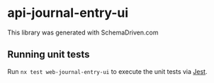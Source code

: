 
# api-journal-entry-ui

This library was generated with SchemaDriven.com

## Running unit tests

Run `nx test web-journal-entry-ui` to execute the unit tests via [Jest](https://jestjs.io).

